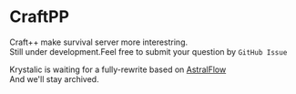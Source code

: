# CraftPP
Craft++ make survival server more interestring.  
Still under development.Feel free to submit your question by `GitHub Issue`


Krystalic is waiting for a fully-rewrite based on [AstralFlow](https://github.com/iceBear67/AstralFlow)  
And we'll stay archived.
